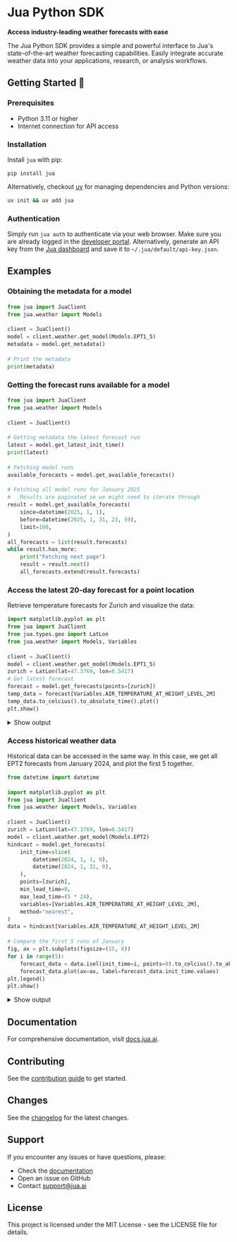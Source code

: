 # Jua Python SDK

**Access industry-leading weather forecasts with ease**

The Jua Python SDK provides a simple and powerful interface to Jua's state-of-the-art weather forecasting capabilities. Easily integrate accurate weather data into your applications, research, or analysis workflows.

## Getting Started 🚀

### Prerequisites

- Python 3.11 or higher
- Internet connection for API access

### Installation

Install `jua` with pip:

```
pip install jua
```

Alternatively, checkout [uv](https://docs.astral.sh/uv/) for managing dependencies and Python versions:

```bash
uv init && uv add jua
```

### Authentication

Simply run `jua auth` to authenticate via your web browser. Make sure you are already logged in the [developer portal](https://developer.jua.ai).
Alternatively, generate an API key from the [Jua dashboard](https://developer.jua.ai/api-keys) and save it to `~/.jua/default/api-key.json`.

## Examples

### Obtaining the metadata for a model

```python
from jua import JuaClient
from jua.weather import Models

client = JuaClient()
model = client.weather.get_model(Models.EPT1_5)
metadata = model.get_metadata()

# Print the metadata
print(metadata)
```

### Getting the forecast runs available for a model

```python
from jua import JuaClient
from jua.weather import Models

client = JuaClient()

# Getting metadata the latest forecast run
latest = model.get_latest_init_time()
print(latest)

# Fetching model runs
available_forecasts = model.get_available_forecasts()

# Fetching all model runs for January 2025
#   Results are paginated so we might need to iterate through
result = model.get_available_forecasts(
    since=datetime(2025, 1, 1),
    before=datetime(2025, 1, 31, 23, 59),
    limit=100,
)
all_forecasts = list(result.forecasts)
while result.has_more:
    print("Fetching next page")
    result = result.next()
    all_forecasts.extend(result.forecasts)
```

### Access the latest 20-day forecast for a point location

Retrieve temperature forecasts for Zurich and visualize the data:

```python
import matplotlib.pyplot as plt
from jua import JuaClient
from jua.types.geo import LatLon
from jua.weather import Models, Variables

client = JuaClient()
model = client.weather.get_model(Models.EPT1_5)
zurich = LatLon(lat=47.3769, lon=8.5417)
# Get latest forecast
forecast = model.get_forecasts(points=[zurich])
temp_data = forecast[Variables.AIR_TEMPERATURE_AT_HEIGHT_LEVEL_2M]
temp_data.to_celcius().to_absolute_time().plot()
plt.show()
```

<details>
<summary>Show output</summary>

![Forecast Zurich 20d](content/readme/forecast_zurich.png)

</details>

### Access historical weather data

Historical data can be accessed in the same way. In this case, we get all EPT2 forecasts from January 2024, and plot the first 5 together.

```python
from datetime import datetime

import matplotlib.pyplot as plt
from jua import JuaClient
from jua.weather import Models, Variables

client = JuaClient()
zurich = LatLon(lat=47.3769, lon=8.5417)
model = client.weather.get_model(Models.EPT2)
hindcast = model.get_forecasts(
    init_time=slice(
        datetime(2024, 1, 1, 0),
        datetime(2024, 1, 31, 0),
    ),
    points=[zurich],
    min_lead_time=0,
    max_lead_time=(5 * 24),
    variables=[Variables.AIR_TEMPERATURE_AT_HEIGHT_LEVEL_2M],
    method="nearest",
)
data = hindcast[Variables.AIR_TEMPERATURE_AT_HEIGHT_LEVEL_2M]

# Compare the first 5 runs of January
fig, ax = plt.subplots(figsize=(15, 8))
for i in range(5):
    forecast_data = data.isel(init_time=i, points=0).to_celcius().to_absolute_time()
    forecast_data.plot(ax=ax, label=forecast_data.init_time.values)
plt.legend()
plt.show()
```

<details>
<summary>Show output</summary>

![Europe Hindcast](content/readme/hindcast_zurich.png)

</details>

## Documentation

For comprehensive documentation, visit [docs.jua.ai](https://docs.jua.ai).

## Contributing

See the [contribution guide](./CONTRIBUTING.md) to get started.

## Changes

See the [changelog](./CHANGELOG.md) for the latest changes.

## Support

If you encounter any issues or have questions, please:

- Check the [documentation](https://docs.jua.ai)
- Open an issue on GitHub
- Contact support@jua.ai

## License

This project is licensed under the MIT License - see the LICENSE file for details.
